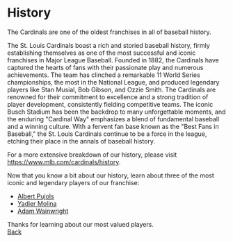 # History

The Cardinals are one of the oldest franchises in all of baseball history. 

The St. Louis Cardinals boast a rich and storied baseball history, firmly establishing themselves as one of the most successful and iconic franchises in Major League Baseball. Founded in 1882, the Cardinals have captured the hearts of fans with their passionate play and numerous achievements. The team has clinched a remarkable 11 World Series championships, the most in the National League, and produced legendary players like Stan Musial, Bob Gibson, and Ozzie Smith. The Cardinals are renowned for their commitment to excellence and a strong tradition of player development, consistently fielding competitive teams. The iconic Busch Stadium has been the backdrop to many unforgettable moments, and the enduring "Cardinal Way" emphasizes a blend of fundamental baseball and a winning culture. With a fervent fan base known as the "Best Fans in Baseball," the St. Louis Cardinals continue to be a force in the league, etching their place in the annals of baseball history.

For a more extensive breakdown of our history, please visit https://www.mlb.com/cardinals/history. 

Now that you know a bit about our history, learn about three of the most iconic and legendary players of our franchise:

- [Albert Pujols](https://github.com/wardenevanMU/IT1600MarkdownPages/edit/Master/AlbertPujols.md)
- [Yadier Molina](https://github.com/wardenevanMU/IT1600MarkdownPages/edit/Master/YadierMolina.md)
- [Adam Wainwright](https://github.com/wardenevanMU/IT1600MarkdownPages/edit/Master/AdamWainwright.md)

Thanks for learning about our most valued players. 
<br>
[Back](https://github.com/wardenevanMU/IT1600MarkdownPages/edit/Master/README.md)

